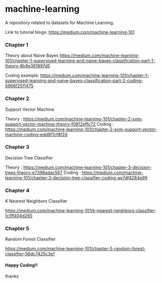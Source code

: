 # machine-learning
A repository related to datasets for Machine Learning.

Link to tutorial blogs:
https://medium.com/machine-learning-101


### Chapter 1 ###
Theory about Naive Bayes https://medium.com/machine-learning-101/chapter-1-supervised-learning-and-naive-bayes-classification-part-1-theory-8b9e361897d5

Coding example: https://medium.com/machine-learning-101/chapter-1-supervised-learning-and-naive-bayes-classification-part-2-coding-5966f25f1475


### Chapter 2 ###
Support Vector Machine

Theory : https://medium.com/machine-learning-101/chapter-2-svm-support-vector-machine-theory-f0812effc72 
Coding : https://medium.com/machine-learning-101/chapter-2-svm-support-vector-machine-coding-edd8f1cf8f2d

### Chapter 3 ###
Decision Tree Classifier

Theory : https://medium.com/machine-learning-101/chapter-3-decision-trees-theory-e7398adac567 
Coding : https://medium.com/machine-learning-101/chapter-3-decision-tree-classifier-coding-ae7df4284e99

### Chapter 4 ###
K Nearest Neighbors Classifier

https://medium.com/machine-learning-101/k-nearest-neighbors-classifier-1c1ff404d265

### Chapter 5 ###
Random Forest Classifier

https://medium.com/machine-learning-101/chapter-5-random-forest-classifier-56dc7425c3e1



#### Happy Coding!!
thanks
